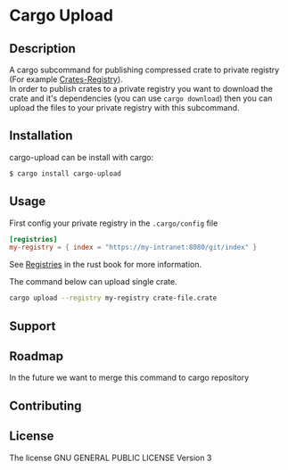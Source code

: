 # Cargo Upload

## Description
A cargo subcommand for publishing compressed crate to private registry (For example [Crates-Registry](https://gitlab.com/TalRoni/crates-registry)).\
In order to publish crates to a private registry you want to download the crate and it's dependencies (you can use `cargo download`) then you can upload the files to your private registry with this subcommand.

## Installation
cargo-upload can be install with cargo:
```bash
$ cargo install cargo-upload
```
## Usage
First config your private registry in the `.cargo/config` file
```toml
[registries]
my-registry = { index = "https://my-intranet:8080/git/index" }
```
See [Registries](https://doc.rust-lang.org/cargo/reference/registries.html) in the rust book for more information.

The command below can upload single crate.
```bash
cargo upload --registry my-registry crate-file.crate
```

## Support

## Roadmap
In the future we want to merge this command to cargo repository

## Contributing

## License
The license GNU GENERAL PUBLIC LICENSE Version 3
